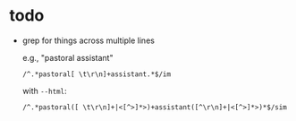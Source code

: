 # todo

-   grep for things across multiple lines

    e.g., "pastoral assistant"
    
        /^.*pastoral[ \t\r\n]+assistant.*$/im

    with `--html`:

        /^.*pastoral([ \t\r\n]+|<[^>]*>)+assistant([^\r\n]+|<[^>]*>)*$/sim
